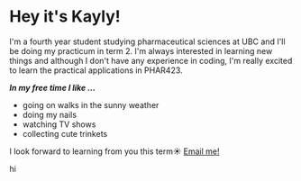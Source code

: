 # Hey it's Kayly!

I'm a fourth year student studying pharmaceutical sciences at UBC and I'll be doing my practicum in term 2. I'm always interested in learning new things and although I don't have any experience in coding, I'm really excited to learn the practical applications in PHAR423. 

**_In my free time I like ..._**
* going on walks in the sunny weather
* doing my nails
* watching TV shows
* collecting cute trinkets

I look forward to learning from you this term☀️ [Email me!](mailto:kaylyc1@gmail.com) 

hi